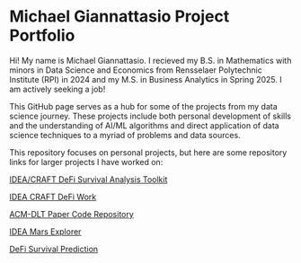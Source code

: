 # Michael Giannattasio Project Portfolio

Hi! My name is Michael Giannattasio. I recieved my B.S. in Mathematics with minors in Data Science and Economics from Rensselaer Polytechnic Institute (RPI) in 2024 and my M.S. in Business Analytics in Spring 2025. I am actively seeking a job!

This GitHub page serves as a hub for some of the projects from my data science journey. These projects include both personal development of skills and the understanding of AI/ML algorithms and direct application of data science techniques to a myriad of problems and data sources.

This repository focuses on personal projects, but here are some repository links for larger projects I have worked on:

[IDEA/CRAFT DeFi Survival Analysis Toolkit](https://github.rpi.edu/DataINCITE/DeFi_App/wiki)

[IDEA CRAFT DeFi Work](https://github.rpi.edu/DataINCITE/IDEA-DeFi-CRAFT)

[ACM-DLT Paper Code Repository](https://github.com/aaronmicahgreen/DeFi-Survival-Analysis-ACM-DLT)

[IDEA Mars Explorer](https://github.rpi.edu/RensselaerIDEA/MarsExplorer)

[DeFi Survival Prediction](https://github.rpi.edu/DataINCITE/DeFi_Survival_Data_NeurIPS2024)

